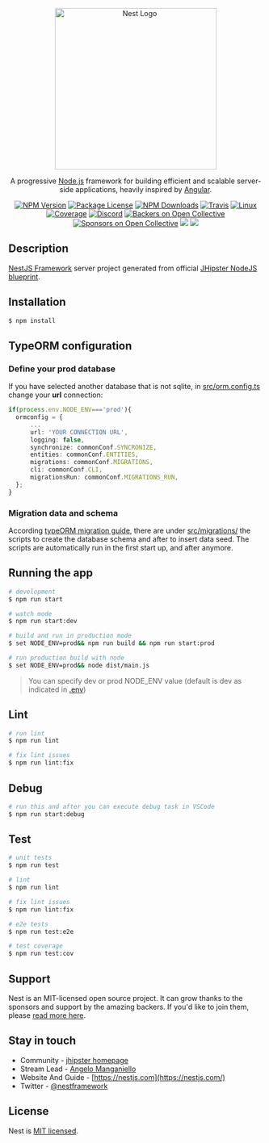 <p align="center">
  <a href="http://nestjs.com/" target="blank"><img src="https://nestjs.com/img/logo_text.svg" width="320" alt="Nest Logo" /></a>
</p>

[travis-image]: https://api.travis-ci.org/nestjs/nest.svg?branch=master
[travis-url]: https://travis-ci.org/nestjs/nest
[linux-image]: https://img.shields.io/travis/nestjs/nest/master.svg?label=linux
[linux-url]: https://travis-ci.org/nestjs/nest

  <p align="center">A progressive <a href="http://nodejs.org" target="blank">Node.js</a> framework for building efficient and scalable server-side applications, heavily inspired by <a href="https://angular.io" target="blank">Angular</a>.</p>
    <p align="center">
        <a href="https://www.npmjs.com/~nestjscore"><img src="https://img.shields.io/npm/v/@nestjs/core.svg" alt="NPM Version" /></a>
        <a href="https://www.npmjs.com/~nestjscore"><img src="https://img.shields.io/npm/l/@nestjs/core.svg" alt="Package License" /></a>
        <a href="https://www.npmjs.com/~nestjscore"><img src="https://img.shields.io/npm/dm/@nestjs/core.svg" alt="NPM Downloads" /></a>
        <a href="https://travis-ci.org/nestjs/nest"><img src="https://api.travis-ci.org/nestjs/nest.svg?branch=master" alt="Travis" /></a>
        <a href="https://travis-ci.org/nestjs/nest"><img src="https://img.shields.io/travis/nestjs/nest/master.svg?label=linux" alt="Linux" /></a>
        <a href="https://coveralls.io/github/nestjs/nest?branch=master"><img src="https://coveralls.io/repos/github/nestjs/nest/badge.svg?branch=master#5" alt="Coverage" /></a>
        <a href="https://discord.gg/G7Qnnhy" target="_blank"><img src="https://img.shields.io/badge/discord-online-brightgreen.svg" alt="Discord"/></a>
        <a href="https://opencollective.com/nest#backer"><img src="https://opencollective.com/nest/backers/badge.svg" alt="Backers on Open Collective" /></a>
        <a href="https://opencollective.com/nest#sponsor"><img src="https://opencollective.com/nest/sponsors/badge.svg" alt="Sponsors on Open Collective" /></a>
          <a href="https://paypal.me/kamilmysliwiec"><img src="https://img.shields.io/badge/Donate-PayPal-dc3d53.svg"/></a>
          <a href="https://twitter.com/nestframework"><img src="https://img.shields.io/twitter/follow/nestframework.svg?style=social&label=Follow"></a>
        </p>
          <!--[![Backers on Open Collective](https://opencollective.com/nest/backers/badge.svg)](https://opencollective.com/nest#backer)
          [![Sponsors on Open Collective](https://opencollective.com/nest/sponsors/badge.svg)](https://opencollective.com/nest#sponsor)-->

## Description

[NestJS Framework](https://github.com/nestjs/nest) server project generated from official [JHipster NodeJS blueprint](https://github.com/jhipster/generator-jhipster-nodejs).

## Installation

```bash
$ npm install
```

## TypeORM configuration

### Define your prod database

If you have selected another database that is not sqlite,
in [src/orm.config.ts](src/orm.config.ts) change your **url** connection:

```ts
if(process.env.NODE_ENV==='prod'){
  ormconfig = {
      ...
      url: 'YOUR CONNECTION URL',
      logging: false,
      synchronize: commonConf.SYNCRONIZE,
      entities: commonConf.ENTITIES,
      migrations: commonConf.MIGRATIONS,
      cli: commonConf.CLI,
      migrationsRun: commonConf.MIGRATIONS_RUN,
  };
}

```

### Migration data and schema

According [typeORM migration guide](https://github.com/typeorm/typeorm/blob/master/docs/migrations.md),
there are under [src/migrations/](src/migrations/) the scripts to create the database schema and after to insert data seed.
The scripts are automatically run in the first start up, and after anymore.

## Running the app

```bash
# development
$ npm run start

# watch mode
$ npm run start:dev

# build and run in production mode
$ set NODE_ENV=prod&& npm run build && npm run start:prod

# run production build with node
$ set NODE_ENV=prod&& node dist/main.js
```

> You can specify dev or prod NODE_ENV value (default is dev as indicated in [.env](.env))

## Lint

```bash
# run lint
$ npm run lint

# fix lint issues
$ npm run lint:fix

```

## Debug

```bash
# run this and after you can execute debug task in VSCode
$ npm run start:debug

```

## Test

```bash
# unit tests
$ npm run test

# lint
$ npm run lint

# fix lint issues
$ npm run lint:fix

# e2e tests
$ npm run test:e2e

# test coverage
$ npm run test:cov
```

## Support

Nest is an MIT-licensed open source project. It can grow thanks to the sponsors and support by the amazing backers. If you'd like to join them, please [read more here](https://docs.nestjs.com/support).

## Stay in touch

- Community - [jhipster homepage](https://www.jhipster.tech)
- Stream Lead - [Angelo Manganiello](https://github.com/amanganiello90)
- Website And Guide - [https://nestjs.com](https://nestjs.com/)
- Twitter - [@nestframework](https://twitter.com/nestframework)

## License

Nest is [MIT licensed](LICENSE).
